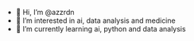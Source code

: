 - 👋 Hi, I’m @azzrdn
- 👀 I’m interested in ai, data analysis and medicine
- 🌱 I’m currently learning ai, python and data analysis


<!---
azzrdn/azzrdn is a ✨ special ✨ repository because its `README.md` (this file) appears on your GitHub profile.
You can click the Preview link to take a look at your changes.
--->
